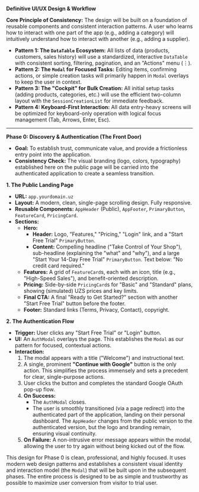 **Definitive UI/UX Design & Workflow**

**Core Principle of Consistency:**
The design will be built on a foundation of reusable components and consistent interaction patterns. A user who learns how to interact with one part of the app (e.g., adding a category) will intuitively understand how to interact with another (e.g., adding a supplier).

- **Pattern 1: The `DataTable` Ecosystem:** All lists of data (products, customers, sales history) will use a standardized, interactive `DataTable` with consistent sorting, filtering, pagination, and an "Actions" menu (⋮).
- **Pattern 2: The `Modal` for Focused Tasks:** Editing items, confirming actions, or simple creation tasks will primarily happen in `Modal` overlays to keep the user in context.
- **Pattern 3: The "Cockpit" for Bulk Creation:** All initial setup tasks (adding products, categories, etc.) will use the efficient two-column layout with the `SessionCreationList` for immediate feedback.
- **Pattern 4: Keyboard-First Interaction:** All data entry-heavy screens will be optimized for keyboard-only operation with logical focus management (Tab, Arrows, Enter, Esc).

---

**Phase 0: Discovery & Authentication (The Front Door)**

- **Goal:** To establish trust, communicate value, and provide a frictionless entry point into the application.
- **Consistency Check:** The visual branding (logo, colors, typography) established here on the public page will be carried into the authenticated application to create a seamless transition.

**1. The Public Landing Page**

- **URL:** `app.yourdomain.uz`
- **Layout:** A modern, clean, single-page scrolling design. Fully responsive.
- **Reusable Components:** `AppHeader` (Public), `AppFooter`, `PrimaryButton`, `FeatureCard`, `PricingCard`.
- **Sections:**
  - **Hero:**
    - **Header:** Logo, "Features," "Pricing," "Login" link, and a "Start Free Trial" `PrimaryButton`.
    - **Content:** Compelling headline ("Take Control of Your Shop"), sub-headline (explaining the "what" and "why"), and a large "Start Your 14-Day Free Trial" `PrimaryButton`. Text below: "No credit card required."
  - **Features:** A grid of `FeatureCard`s, each with an icon, title (e.g., "High-Speed Sales"), and benefit-oriented description.
  - **Pricing:** Side-by-side `PricingCard`s for "Basic" and "Standard" plans, showing (simulated) UZS prices and key limits.
  - **Final CTA:** A final "Ready to Get Started?" section with another "Start Free Trial" button before the footer.
  - **Footer:** Standard links (Terms, Privacy, Contact), copyright.

**2. The Authentication Flow**

- **Trigger:** User clicks any "Start Free Trial" or "Login" button.
- **UI:** An `AuthModal` overlays the page. This establishes the `Modal` as our pattern for focused, contextual actions.
- **Interaction:**
  1.  The modal appears with a title ("Welcome") and instructional text.
  2.  A single, prominent **"Continue with Google"** button is the only action. This simplifies the process immensely and sets a precedent for clear, single-purpose actions.
  3.  User clicks the button and completes the standard Google OAuth pop-up flow.
  4.  **On Success:**
      - The `AuthModal` closes.
      - The user is smoothly transitioned (via a page redirect) into the authenticated part of the application, landing on their personal dashboard. The `AppHeader` changes from the public version to the authenticated version, but the logo and branding remain, ensuring visual continuity.
  5.  **On Failure:** A non-intrusive error message appears within the modal, allowing the user to try again without being kicked out of the flow.

This design for Phase 0 is clean, professional, and highly focused. It uses modern web design patterns and establishes a consistent visual identity and interaction model (the `Modal`) that will be built upon in the subsequent phases. The entire process is designed to be as simple and trustworthy as possible to maximize user conversion from visitor to trial user.

